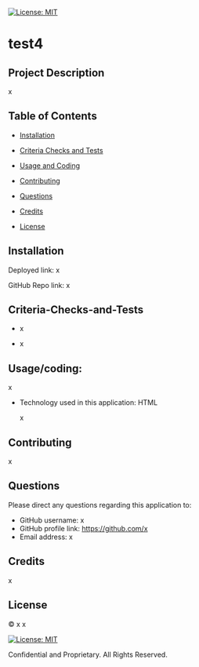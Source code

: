 [![License: MIT](https://img.shields.io/badge/License-MIT-yellow.svg)](https://opensource.org/licenses/MIT)

  # test4

## Project Description
x

## Table of Contents
- [Installation](#installation)
- [Criteria Checks and Tests](#criteria-checks-and-tests)
- [Usage and Coding](#usage/coding)

- [Contributing](#contributing)
- [Questions](#questions)
- [Credits](#credits)
- [License](#license)
## Installation
Deployed link: x

GitHub Repo link: x
## Criteria-Checks-and-Tests
- x

- x
## Usage/coding:
x
- Technology used in this application:
   HTML

   x









## Contributing
x
## Questions
Please direct any questions regarding this application to:
- GitHub username: x
- GitHub profile link: https://github.com/x
- Email address: x  
## Credits
x
## License
© x x

[![License: MIT](https://img.shields.io/badge/License-MIT-yellow.svg)](https://opensource.org/licenses/MIT)

Confidential and Proprietary. All Rights Reserved.
